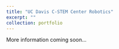 ```yaml
---
title: "UC Davis C-STEM Center Robotics"
excerpt: ""
collection: portfolio
---
```


More information coming soon...